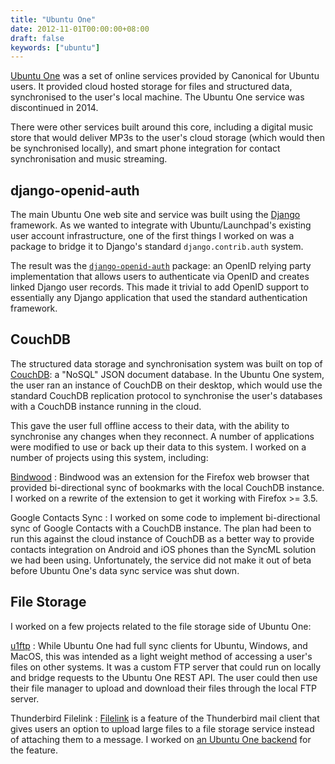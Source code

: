 ```yaml
---
title: "Ubuntu One"
date: 2012-11-01T00:00:00+08:00
draft: false
keywords: ["ubuntu"]
---
```


[Ubuntu One](https://en.wikipedia.org/wiki/Ubuntu_One) was a set of
online services provided by Canonical for Ubuntu users.  It provided
cloud hosted storage for files and structured data, synchronised to
the user's local machine.  The Ubuntu One service was discontinued in
2014.

<!--more-->

There were other services built around this core, including a digital
music store that would deliver MP3s to the user's cloud storage (which
would then be synchronised locally), and smart phone integration for
contact synchronisation and music streaming.

## django-openid-auth

The main Ubuntu One web site and service was built using the
[Django](https://www.djangoproject.com/) framework.  As we wanted to
integrate with Ubuntu/Launchpad's existing user account
infrastructure, one of the first things I worked on was a package to
bridge it to Django's standard `django.contrib.auth` system.

The result was the
[`django-openid-auth`](http://launchpad.net/django-openid-auth)
package: an OpenID relying party implementation that allows users to
authenticate via OpenID and creates linked Django user records.  This
made it trivial to add OpenID support to essentially any Django
application that used the standard authentication framework.

## CouchDB

The structured data storage and synchronisation system was built on
top of [CouchDB](https://couchdb.apache.org/): a "NoSQL" JSON document
database.  In the Ubuntu One system, the user ran an instance of
CouchDB on their desktop, which would use the standard CouchDB
replication protocol to synchronise the user's databases with a
CouchDB instance running in the cloud.

This gave the user full offline access to their data, with the ability
to synchronise any changes when they reconnect.  A number of
applications were modified to use or back up their data to this
system.  I worked on a number of projects using this system, including:

[Bindwood](https://launchpad.net/bindwood)
: Bindwood was an extension for the Firefox web browser that provided
  bi-directional sync of bookmarks with the local CouchDB
  instance.  I worked on a rewrite of the extension to get it working
  with Firefox >= 3.5.

Google Contacts Sync
: I worked on some code to implement bi-directional sync of Google
  Contacts with a CouchDB instance.  The plan had been to run this
  against the cloud instance of CouchDB as a better way to provide
  contacts integration on Android and iOS phones than the SyncML
  solution we had been using.  Unfortunately, the service did not make
  it out of beta before Ubuntu One's data sync service was shut down.

## File Storage

I worked on a few projects related to the file storage side of Ubuntu One:

[u1ftp](https://launchpad.net/u1ftp)
: While Ubuntu One had full sync clients for Ubuntu, Windows, and
  MacOS, this was intended as a light weight method of accessing a
  user's files on other systems.  It was a custom FTP server that
  could run on locally and bridge requests to the Ubuntu One REST API.
  The user could then use their file manager to upload and download
  their files through the local FTP server.

Thunderbird Filelink
: [Filelink](https://support.mozilla.org/en-US/kb/filelink-large-attachments)
  is a feature of the Thunderbird mail client that gives users an
  option to upload large files to a file storage service instead of
  attaching them to a message.  I worked on [an Ubuntu One
  backend](https://bugzilla.mozilla.org/show_bug.cgi?id=744037) for
  the feature.
